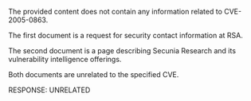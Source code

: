 The provided content does not contain any information related to CVE-2005-0863.

The first document is a request for security contact information at RSA.

The second document is a page describing Secunia Research and its vulnerability intelligence offerings.

Both documents are unrelated to the specified CVE.

RESPONSE: UNRELATED